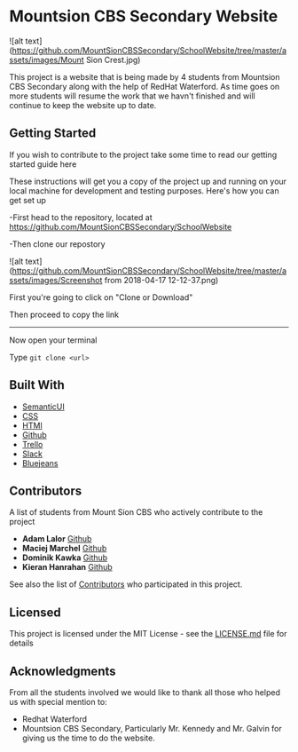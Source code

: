 # Mountsion CBS Secondary Website

![alt text](https://github.com/MountSionCBSSecondary/SchoolWebsite/tree/master/assets/images/Mount Sion Crest.jpg)

This project is a website that is being made by 4 students from Mountsion CBS Secondary along with the help of RedHat Waterford. As time goes on more students will resume the work that we havn't finished and will continue to keep the website up to date.

## Getting Started

If you wish to contribute to the project take some time to read our getting started guide here

These instructions will get you a copy of the project up and running on your local machine for development and testing purposes. Here's how you can get set up

-First head to the repository, located at https://github.com/MountSionCBSSecondary/SchoolWebsite

-Then clone our repostory

![alt text](https://github.com/MountSionCBSSecondary/SchoolWebsite/tree/master/assets/images/Screenshot from 2018-04-17 12-12-37.png)

First you're going to click on "Clone or Download"

Then proceed to copy the link

---

Now open your terminal

Type
`git clone <url>`

## Built With

* [SemanticUI](https://semantic-ui.com/) 
* [CSS](https://en.wikipedia.org/wiki/Cascading_Style_Sheets)
* [HTMl](https://en.wikipedia.org/wiki/HTML)
* [Github](https://www.github.com)
* [Trello](https://www.trello.com)
* [Slack](https://www.slack.com)
* [Bluejeans](https://www.bluejeans.com)

## Contributors

A list of students from Mount Sion CBS who actively contribute to the project

* **Adam Lalor** [Github](https://github.com/AdamLalor)
* **Maciej Marchel** [Github](https://github.com/maciejmarchel12)
* **Dominik Kawka** [Github](https://github.com/dominikkawka)
* **Kieran Hanrahan** [Github](https://github.com/kieranhanrahan)

See also the list of [Contributors](https://github.com/MountSionCBSSecondary/SchoolWebsite/graphs/contributors) who participated in this project.

## Licensed
  
This project is licensed under the MIT License - see the [LICENSE.md](https://github.com/MountSionCBSSecondary/SchoolWebsite/blob/master/LICENCE.md) file for details

## Acknowledgments

From all the students involved we would like to thank all those who helped us with special mention to:

* Redhat Waterford
* Mountsion CBS Secondary, Particularly Mr. Kennedy and Mr. Galvin for giving us the time to do the website.